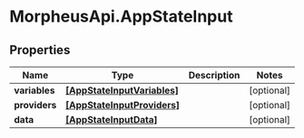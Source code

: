 # MorpheusApi.AppStateInput

## Properties

Name | Type | Description | Notes
------------ | ------------- | ------------- | -------------
**variables** | [**[AppStateInputVariables]**](AppStateInputVariables.md) |  | [optional] 
**providers** | [**[AppStateInputProviders]**](AppStateInputProviders.md) |  | [optional] 
**data** | [**[AppStateInputData]**](AppStateInputData.md) |  | [optional] 


